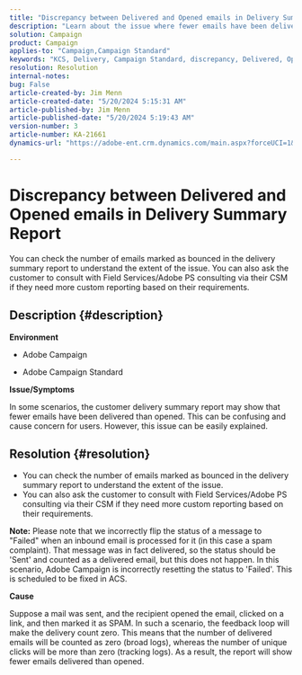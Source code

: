 ```yaml
---
title: "Discrepancy between Delivered and Opened emails in Delivery Summary Report"
description: "Learn about the issue where fewer emails have been delivered than opened in the customer delivery summary report."
solution: Campaign
product: Campaign
applies-to: "Campaign,Campaign Standard"
keywords: "KCS, Delivery, Campaign Standard, discrepancy, Delivered, Opened emails, Delivery Summary Report, FAQ"
resolution: Resolution
internal-notes: 
bug: False
article-created-by: Jim Menn
article-created-date: "5/20/2024 5:15:31 AM"
article-published-by: Jim Menn
article-published-date: "5/20/2024 5:19:43 AM"
version-number: 3
article-number: KA-21661
dynamics-url: "https://adobe-ent.crm.dynamics.com/main.aspx?forceUCI=1&pagetype=entityrecord&etn=knowledgearticle&id=a68f5df4-6716-ef11-9f8a-6045bd006268"

---
```

# Discrepancy between Delivered and Opened emails in Delivery Summary Report


You can check the number of emails marked as bounced in the delivery summary report to understand the extent of the issue. You can also ask the customer to consult with Field Services/Adobe PS consulting via their CSM if they need more custom reporting based on their requirements.

## Description {#description}


<b>Environment</b>

- Adobe Campaign

- Adobe Campaign Standard

<b>Issue/Symptoms</b>

In some scenarios, the customer delivery summary report may show that fewer emails have been delivered than opened. This can be confusing and cause concern for users. However, this issue can be easily explained.


## Resolution {#resolution}


- You can check the number of emails marked as bounced in the delivery summary report to understand the extent of the issue.
- You can also ask the customer to consult with Field Services/Adobe PS consulting via their CSM if they need more custom reporting based on their requirements.


<b>Note:</b> Please note that we incorrectly flip the status of a message to "Failed" when an inbound email is processed for it (in this case a spam complaint). That message was in fact delivered, so the status should be 'Sent' and counted as a delivered email, but this does not happen. In this scenario, Adobe Campaign is incorrectly resetting the status to 'Failed'. This is scheduled to be fixed in ACS.

<b>Cause</b>

Suppose a mail was sent, and the recipient opened the email, clicked on a link, and then marked it as SPAM. In such a scenario, the feedback loop will make the delivery count zero. This means that the number of delivered emails will be counted as zero (broad logs), whereas the number of unique clicks will be more than zero (tracking logs). As a result, the report will show fewer emails delivered than opened.
